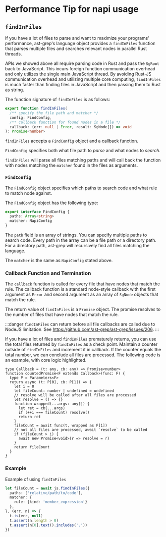 # Performance Tip for napi usage

## `findInFiles`

If you have a lot of files to parse and want to maximize your programs' performance, ast-grep's language object provides a `findInFiles` function that parses multiple files and searches relevant nodes in parallel Rust threads.

APIs we showed above all require parsing code in Rust and pass the `SgRoot` back to JavaScript.
This incurs foreign function communication overhead and only utilizes the single main JavaScript thread.
By avoiding Rust-JS communication overhead and utilizing multiple core computing,
`findInFiles` is much faster than finding files in JavaScript and then passing them to Rust as string.

The function signature of `findInFiles` is as follows:

```ts
export function findInFiles(
  /** specify the file path and matcher */
  config: FindConfig,
  /** callback function for found nodes in a file */
  callback: (err: null | Error, result: SgNode[]) => void
): Promise<number>
```

`findInFiles` accepts a `FindConfig` object and a callback function.

`FindConfig` specifies both what file path to _parse_ and what nodes to _search_.

`findInFiles` will parse all files matching paths and will call back the function with nodes matching the `matcher` found in the files as arguments.

### `FindConfig`

The `FindConfig` object specifies which paths to search code and what rule to match node against.

The `FindConfig` object has the following type:

```ts
export interface FindConfig {
  paths: Array<string>
  matcher: NapiConfig
}
```

The `path` field is an array of strings. You can specify multiple paths to search code. Every path in the array can be a file path or a directory path. For a directory path, ast-grep will recursively find all files matching the language.

The `matcher` is the same as `NapiConfig` stated above.

### Callback Function and Termination

The `callback` function is called for every file that have nodes that match the rule. The callback function is a standard node-style callback with the first argument as `Error` and second argument as an array of `SgNode` objects that match the rule.

The return value of `findInFiles` is a `Promise` object. The promise resolves to the number of files that have nodes that match the rule.

:::danger
`findInFiles` can return before all file callbacks are called due to NodeJS limitation.
See https://github.com/ast-grep/ast-grep/issues/206.
:::

If you have a lot of files and `findInFiles` prematurely returns, you can use the total files returned by `findInFiles` as a check point. Maintain a counter outside of `findInFiles` and increment it in callback. If the counter equals the total number, we can conclude all files are processed. The following code is an example, with core logic highlighted.

```ts:line-numbers {11,16-18}
type Callback = (t: any, cb: any) => Promise<number>
function countedPromise<F extends Callback>(func: F) {
  type P = Parameters<F>
  return async (t: P[0], cb: P[1]) => {
    let i = 0
    let fileCount: number | undefined = undefined
    // resolve will be called after all files are processed
    let resolve = () => {}
    function wrapped(...args: any[]) {
      let ret = cb(...args)
      if (++i === fileCount) resolve()
      return ret
    }
    fileCount = await func(t, wrapped as P[1])
    // not all files are processed, await `resolve` to be called
    if (fileCount > i) {
      await new Promise<void>(r => resolve = r)
    }
    return fileCount
  }
}
```

### Example
Example of using `findInFiles`

```ts
let fileCount = await js.findInFiles({
  paths: ['relative/path/to/code'],
  matcher: {
    rule: {kind: 'member_expression'}
  },
}, (err, n) => {
  t.is(err, null)
  t.assert(n.length > 0)
  t.assert(n[0].text().includes('.'))
})
```
